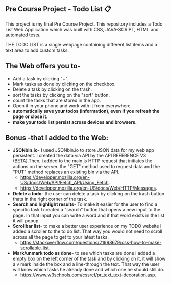  ## Pre Course Project - Todo List 📋

This project is my final Pre Course Project.
This repository includes a Todo List Web Application which was built with CSS, JAVA-SCRIPT, HTML and automated tests.
 
THE TODO LIST is a single webpage containing different list items and a text area to add custom tasks. 

## The Web offers you to-

  - Add a task by clicking "+". 
  - Mark tasks as done by clicking on the checkbox.
  - Delete a task by clicking on the trash.
  - sort the tasks by clicking on the "sort" button.
  - count the tasks that are stored in the app.
  - Open it in your phone and work with it from everywhere.
  - **automatically save your todos (information), even if you refresh the page or close it.**
  - **make your todo list persist across devices and browsers.**


## Bonus -that I added to the Web:

  - **JSONbin.io**-
    I used JSONbin.io to store JSON data for my web app persistent. I created the data via API by the API  REFERENCE V3 (BETA).Then, i added to the main.js HTTP request that initiates the actions on the server. the "GET" method used to request data and the "PUT" method replaces an existing bin via the API. 
    - https://developer.mozilla.org/en-US/docs/Web/API/Fetch_API/Using_Fetch.
    - https://developer.mozilla.org/en-US/docs/Web/HTTP/Messages.  
  - **Delete a todo**- 
  the user can delete a task by clicking on the trash button thats in the right corner of the task.
  - **Search and highlight results**-
   To make it easier for the user to find a specific task I created a "search" button that opens a new input to the page. In that input you can write a word and if that word exists in the list it will popup.
  - **Scrollbar list**-
   to make a better user experience on my TODO website I added a scroller to the to do list. That way you would not need to scroll across all the page to get to your latest tasks.
    - https://stackoverflow.com/questions/21998679/css-how-to-make-scrollable-list.
  - **Mark/unmark todo as done**-
   to see which tasks are done i added a empty box on the left corner of the task and by clicking on it, it will show a v mark inside the box and a line-through the text. That way the user will know which tasks he already done and which one he should still do.
    - https://www.w3schools.com/cssref/pr_text_text-decoration.asp.









